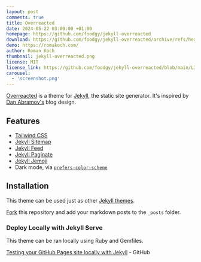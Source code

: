 ```yaml
---
layout: post
comments: true
title: Overreacted
date: 2024-05-22 03:00:00 +01:00
homepage: https://github.com/foodgy/jekyll-overreacted
download: https://github.com/foodgy/jekyll-overreacted/archive/refs/heads/main.zip
demo: https://romakoch.com/
author: Roman Koch
thumbnail: jekyll-overreacted.png
license: MIT
license_link: https://github.com/foodgy/jekyll-overreacted/blob/main/LICENSE
carousel:
  - 'screenshot.png'
---
```


[Overreacted](https://github.com/foodgy/jekyll-overreacted) is a theme for [Jekyll](http://jekyllrb.com), the static site generator. It's inspired by [Dan Abramov's](https://overreacted.io/) blog design.

## Features

* [Tailwind CSS](https://tailwindcss.com/)
* [Jekyll Sitemap](https://github.com/jekyll/jekyll-sitemap)
* [Jekyll Feed](https://github.com/jekyll/jekyll-feed/)
* [Jekyll Paginate](https://github.com/jekyll/jekyll-paginate)
* [Jekyll Jemoji](https://github.com/jekyll/jemoji)
* Dark mode, via [`prefers-color-scheme`](https://developer.mozilla.org/en-US/docs/Web/CSS/@media/prefers-color-scheme)

## Installation

This theme can be used just as other [Jekyll themes](https://pages.github.com).

[Fork](https://github.com/sighingnow/jekyll-gitbook/fork) this repository and add your markdown posts to the `_posts` folder.

### Deploy Locally with Jekyll Serve

This theme can be ran locally using Ruby and Gemfiles.

[Testing your GitHub Pages site locally with Jekyll](https://docs.github.com/en/pages/setting-up-a-github-pages-site-with-jekyll/testing-your-github-pages-site-locally-with-jekyll) - GitHub
